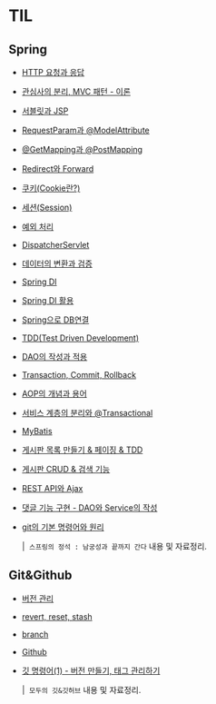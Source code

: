 # TIL

## Spring

- [HTTP 요청과 응답](https://github.com/mysticalness/TIL/blob/main/Spring/Ch.02%20Spring%20MVC/01.HTTP%20%EC%9A%94%EC%B2%AD%EA%B3%BC%20%EC%9D%91%EB%8B%B5.md)
- [관심사의 분리, MVC 패턴 - 이론](https://github.com/mysticalness/TIL/blob/main/Spring/Ch.02%20Spring%20MVC/02.%EA%B4%80%EC%8B%AC%EC%82%AC%EC%9D%98%20%EB%B6%84%EB%A6%AC%2C%20MVC%20%ED%8C%A8%ED%84%B4_%EC%9D%B4%EB%A1%A0.md)
- [서블릿과 JSP](https://github.com/mysticalness/TIL/blob/main/Spring/Ch.02%20Spring%20MVC/03.%EC%84%9C%EB%B8%94%EB%A6%BF%EA%B3%BC%20JSP.md)
- [RequestParam과 @ModelAttribute](https://github.com/mysticalness/TIL/blob/main/Spring/Ch.02%20Spring%20MVC/04.RequestParam%EA%B3%BC%20%40ModelAttribute.md)
- [@GetMapping과 @PostMapping](https://github.com/mysticalness/TIL/blob/main/Spring/Ch.02%20Spring%20MVC/05.%40GetMapping%EA%B3%BC%20%40PostMapping.md)
- [Redirect와 Forward](https://github.com/mysticalness/TIL/blob/main/Spring/Ch.02%20Spring%20MVC/06.Redirect%EC%99%80%20Forward.md)
- [쿠키(Cookie란?)](https://github.com/mysticalness/TIL/blob/main/Spring/Ch.02%20Spring%20MVC/07.%ec%bf%a0%ed%82%a4(Cookie%eb%9e%80).md)
- [세션(Session)](https://github.com/mysticalness/TIL/blob/main/Spring/Ch.02%20Spring%20MVC/08.%ec%84%b8%ec%85%98(Session).md)
- [예외 처리](https://github.com/mysticalness/TIL/blob/main/Spring/Ch.02%20Spring%20MVC/09.%EC%98%88%EC%99%B8%20%EC%B2%98%EB%A6%AC.md)
- [DispatcherServlet](https://github.com/mysticalness/TIL/blob/main/Spring/Ch.02%20Spring%20MVC/10.DispatcherServlet.md)
- [데이터의 변환과 검증](https://github.com/mysticalness/TIL/blob/main/Spring/Ch.02%20Spring%20MVC/11.%EB%8D%B0%EC%9D%B4%ED%84%B0%EC%9D%98%20%EB%B3%80%ED%99%98%EA%B3%BC%20%EA%B2%80%EC%A6%9D.md)
- [Spring DI](https://github.com/mysticalness/TIL/blob/main/Spring/Ch.03%20Spring%20DI%EC%99%80%20AOP/12.Spring%20DI.md)
- [Spring DI 활용](https://github.com/mysticalness/TIL/blob/main/Spring/Ch.03%20Spring%20DI%EC%99%80%20AOP/13.Spring%20DI%20%ED%99%9C%EC%9A%A9.md)
- [Spring으로 DB연결](https://github.com/mysticalness/TIL/blob/main/Spring/Ch.03%20Spring%20DI%EC%99%80%20AOP/14.Spring%EC%9C%BC%EB%A1%9C%20DB%EC%97%B0%EA%B2%B0.md)
- [TDD(Test Driven Development)](https://github.com/mysticalness/TIL/blob/main/Spring/Ch.03%20Spring%20DI%EC%99%80%20AOP/15.TDD%28Test%20Driven%20Development%29.md)
- [DAO의 작성과 적용](https://github.com/mysticalness/TIL/blob/main/Spring/Ch.03%20Spring%20DI%EC%99%80%20AOP/16.DAO%EC%9D%98%20%EC%9E%91%EC%84%B1%EA%B3%BC%20%EC%A0%81%EC%9A%A9.md)
- [Transaction, Commit, Rollback](https://github.com/mysticalness/TIL/blob/main/Spring/Ch.03%20Spring%20DI%EC%99%80%20AOP/17.Transaction%2C%20Commit%2C%20Rollback.md)
- [AOP의 개념과 용어](https://github.com/mysticalness/TIL/blob/main/Spring/Ch.03%20Spring%20DI%EC%99%80%20AOP/18.AOP%EC%9D%98%20%EA%B0%9C%EB%85%90%EA%B3%BC%20%EC%9A%A9%EC%96%B4.md)
- [서비스 계층의 분리와 @Transactional](https://github.com/mysticalness/TIL/blob/main/Spring/Ch.03%20Spring%20DI%EC%99%80%20AOP/19.%EC%84%9C%EB%B9%84%EC%8A%A4%20%EA%B3%84%EC%B8%B5%EC%9D%98%20%EB%B6%84%EB%A6%AC%EC%99%80%20%40Transactional.md)
- [MyBatis](https://github.com/mysticalness/TIL/blob/main/Spring/Ch.04%20MyBatis%EB%A1%9C%20%EA%B2%8C%EC%8B%9C%ED%8C%90%20%EA%B5%AC%ED%98%84/20.MyBatis.md)
- [게시판 목록 만들기 & 페이징 & TDD](https://github.com/mysticalness/TIL/blob/main/Spring/Ch.04%20MyBatis%EB%A1%9C%20%EA%B2%8C%EC%8B%9C%ED%8C%90%20%EA%B5%AC%ED%98%84/21.%EA%B2%8C%EC%8B%9C%ED%8C%90%20%EB%AA%A9%EB%A1%9D%20%EB%A7%8C%EB%93%A4%EA%B8%B0%20%26%20%ED%8E%98%EC%9D%B4%EC%A7%95%20%26%20TDD.md)
- [게시판 CRUD & 검색 기능](https://github.com/mysticalness/TIL/blob/main/Spring/Ch.04%20MyBatis%EB%A1%9C%20%EA%B2%8C%EC%8B%9C%ED%8C%90%20%EA%B5%AC%ED%98%84/22.%EA%B2%8C%EC%8B%9C%ED%8C%90%20CRUD%20%26%20%EA%B2%80%EC%83%89%20%EA%B8%B0%EB%8A%A5.md)
- [REST API와 Ajax](https://github.com/mysticalness/TIL/blob/main/Spring/Ch.04%20MyBatis%EB%A1%9C%20%EA%B2%8C%EC%8B%9C%ED%8C%90%20%EA%B5%AC%ED%98%84/23.REST%20API%EC%99%80%20Ajax.md)
- [댓글 기능 구현 - DAO와 Service의 작성](https://github.com/mysticalness/TIL/blob/main/Spring/Ch.04%20MyBatis%EB%A1%9C%20%EA%B2%8C%EC%8B%9C%ED%8C%90%20%EA%B5%AC%ED%98%84/24.%EB%8C%93%EA%B8%80%20%EA%B8%B0%EB%8A%A5%20%EA%B5%AC%ED%98%84%20-%20DAO%EC%99%80%20Service%EC%9D%98%20%EC%9E%91%EC%84%B1.md)
- [git의 기본 명령어와 원리](https://github.com/mysticalness/TIL/blob/main/Spring/Ch.05%20Spring%20MVC%EB%A1%9C%20%EC%9B%B9%EC%82%AC%EC%9D%B4%ED%8A%B8%20%EB%A7%8C%EB%93%A4%EC%96%B4%EB%B3%B4%EA%B8%B0/25.git%EC%9D%98%20%EA%B8%B0%EB%B3%B8%20%EB%AA%85%EB%A0%B9%EC%96%B4%EC%99%80%20%EC%9B%90%EB%A6%AC.md)

  |&nbsp; `스프링의 정석 : 남궁성과 끝까지 간다` 내용 및 자료정리.


## Git&Github

- [버전 관리](https://github.com/mysticalness/TIL/blob/main/Git%26Github/01.%EB%B2%84%EC%A0%84%20%EA%B4%80%EB%A6%AC.md)
- [revert, reset, stash](https://github.com/mysticalness/TIL/blob/main/Git%26Github/02.revert,reset,stash.md)
- [branch](https://github.com/mysticalness/TIL/blob/main/Git%26Github/03.branch.md)
- [Github](https://github.com/mysticalness/TIL/blob/main/Git%26Github/04.Github.md)
- [깃 명령어(1) - 버전 만들기, 태그 관리하기](https://github.com/mysticalness/TIL/blob/main/Git%26Github/05.%EA%B9%83%20%EB%AA%85%EB%A0%B9%EC%96%B4(1)%20-%20%EB%B2%84%EC%A0%84%20%EB%A7%8C%EB%93%A4%EA%B8%B0%2C%20%ED%83%9C%EA%B7%B8%20%EA%B4%80%EB%A6%AC%ED%95%98%EA%B8%B0.md)

  |&nbsp; `모두의 깃&깃허브` 내용 및 자료정리.